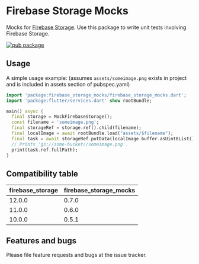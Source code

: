 # Firebase Storage Mocks

Mocks for [Firebase Storage](https://pub.dev/packages/firebase_storage). Use this package to write unit tests involving Firebase Storage.

[![pub package](https://img.shields.io/pub/v/firebase_storage_mocks.svg)](https://pub.dartlang.org/packages/firebase_storage_mocks)

## Usage

A simple usage example: (assumes `assets/someimage.png` exists in project and is included in assets section of pubspec.yaml)
```dart
import 'package:firebase_storage_mocks/firebase_storage_mocks.dart';
import 'package:flutter/services.dart' show rootBundle;

main() async {
  final storage = MockFirebaseStorage();
  const filename = 'someimage.png';
  final storageRef = storage.ref().child(filename);
  final localImage = await rootBundle.load("assets/$filename");
  final task = await storageRef.putData(localImage.buffer.asUint8List());
  // Prints 'gs://some-bucket//someimage.png'.
  print(task.ref.fullPath);
}
```

## Compatibility table

| firebase_storage | firebase_storage_mocks |
|------------------|------------------------|
| 12.0.0           | 0.7.0                  |
| 11.0.0           | 0.6.0                  |
| 10.0.0           | 0.5.1                  |

## Features and bugs

Please file feature requests and bugs at the issue tracker.
